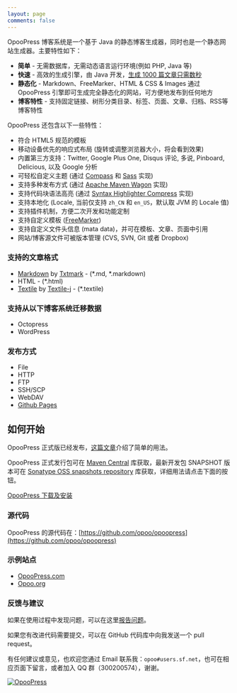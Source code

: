 ```yaml
---
layout: page
comments: false
---
```

OpooPress 博客系统是一个基于 Java 的静态博客生成器，同时也是一个静态网站生成器。主要特性如下：

- **简单** - 无需数据库，无需动态语言运行环境(例如 PHP, Java 等)
- **快速** - 高效的生成引擎，由 Java 开发，[生成 1000 篇文章只需数秒](http://opoo.org/why-i-develop-opoopress/)
- **静态化** - Markdown、FreeMarker、HTML & CSS & Images 通过 OpooPress 引擎即可生成完全静态化的网站，可方便地发布到任何地方
- **博客特性** - 支持固定链接、树形分类目录、标签、页面、文章、归档、RSS等博客特性

OpooPress 还包含以下一些特性：

- 符合 HTML5 规范的模板
- 移动设备优先的响应式布局 (旋转或调整浏览器大小，将会看到效果)
- 内置第三方支持：Twitter, Google Plus One, Disqus 评论, 多说, Pinboard, Delicious, 以及 Google 分析
- 可轻松自定义主题 (通过 [Compass](http://compass-style.org/) 和 [Sass](http://sass-lang.com/) 实现)
- 支持多种发布方式 (通过 [Apache Maven Wagon](http://maven.apache.org/wagon/) 实现)
- 支持代码块语法高亮 (通过 [Syntax Highlighter Compress](http://alexgorbatchev.com/SyntaxHighlighter/) 实现)
- 支持本地化 (Locale, 当前仅支持 `zh_CN` 和 `en_US`，默认取 JVM 的 Locale 值)
- 支持插件机制，方便二次开发和功能定制
- 支持自定义模板 ([FreeMarker](http://www.freemarker.org/))
- 支持自定义文件头信息 (mata data)，并可在模板、文章、页面中引用
- 网站/博客源文件可被版本管理 (CVS, SVN, Git 或者 Dropbox)


### 支持的文章格式
- [Markdown](http://daringfireball.net/projects/markdown/) by [Txtmark](https://github.com/rjeschke/txtmark) - (\*.md, \*.markdown)
- HTML - (\*.html)
- [Textile](http://textile.sitemonks.com/) by [Textile-j](https://textile-j.dev.java.net/) - (\*.textile)

### 支持从以下博客系统迁移数据
- Octopress
- WordPress

### 发布方式
- File
- HTTP
- FTP
- SSH/SCP
- WebDAV
- [Github Pages](http://www.opoopress.com/zh/docs/github-pages/)

## 如何开始

OpooPress 正式版已经发布，[这篇文章](http://opoo.org/opoopress-1.0.0-has-been-released/)介绍了简单的用法。

OpooPress 正式发行包可在 [Maven Central](http://search.maven.org/#search%7Cga%7C1%7Corg.opoo.press) 库获取，最新开发包 SNAPSHOT 版本可在 [Sonatype OSS snapshots repository](https://oss.sonatype.org/index.html#nexus-search;quick~org.opoo.press) 库获取，详细用法请点击下面的按钮。

<a class="download-button" href="/zh/download/">OpooPress 下载及安装</a>

### 源代码
OpooPress 的源代码在：[https://github.com/opoo/opoopress](https://github.com/opoo/opoopress)

### 示例站点
- [OpooPress.com](http://www.opoopress.com/)
- [Opoo.org](http://opoo.org/)

### 反馈与建议
如果在使用过程中发现问题，可以在这里[报告问题](https://github.com/opoo/opoopress/issues)。

如果您有改进代码需要提交，可以在 GitHub 代码库中向我发送一个 pull request。

有任何建议或意见，也欢迎您通过 Email 联系我：`opoo#users.sf.net`，也可在相应页面下留言，或者加入 QQ 群（300200574），谢谢。

<a target="_blank" href="http://wp.qq.com/wpa/qunwpa?idkey=b6e7956637297e1fbdea8d93c35780cf4db2319a362a4633855e769d1386400d"><img border="0" src="//www.opoopress.com/group.png" alt="OpooPress" title="OpooPress"></a>
